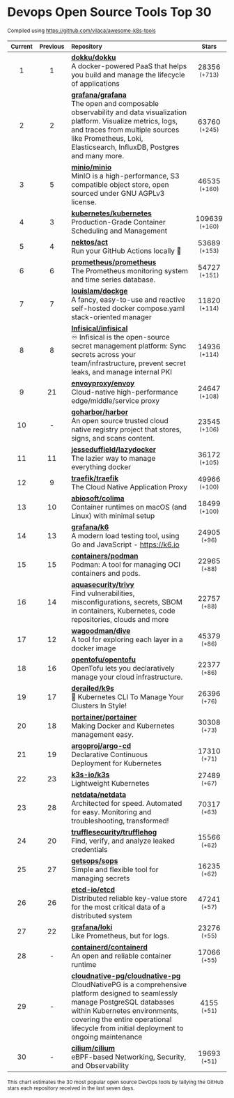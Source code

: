 # Devops Open Source Tools Top 30
<sup>Compiled using https://github.com/vilaca/awesome-k8s-tools</sup>
<div align="center">

|<sub>Current</sub>|<sub>Previous</sub>|<sub>Repository</sub>|<sub>Stars</sub>|
|:---:|:---:|:---|:---:|
|1|1|[**dokku/dokku**](https://github.com/dokku/dokku)<br/>A docker-powered PaaS that helps you build and manage the lifecycle of applications|28356 <sup>(+713)</sup>|
|2|2|[**grafana/grafana**](https://github.com/grafana/grafana)<br/>The open and composable observability and data visualization platform. Visualize metrics, logs, and traces from multiple sources like Prometheus, Loki, Elasticsearch, InfluxDB, Postgres and many more. |63760 <sup>(+245)</sup>|
|3|5|[**minio/minio**](https://github.com/minio/minio)<br/>MinIO is a high-performance, S3 compatible object store, open sourced under GNU AGPLv3 license.|46535 <sup>(+160)</sup>|
|4|3|[**kubernetes/kubernetes**](https://github.com/kubernetes/kubernetes)<br/>Production-Grade Container Scheduling and Management|109639 <sup>(+160)</sup>|
|5|4|[**nektos/act**](https://github.com/nektos/act)<br/>Run your GitHub Actions locally 🚀|53689 <sup>(+153)</sup>|
|6|6|[**prometheus/prometheus**](https://github.com/prometheus/prometheus)<br/>The Prometheus monitoring system and time series database.|54727 <sup>(+151)</sup>|
|7|7|[**louislam/dockge**](https://github.com/louislam/dockge)<br/>A fancy, easy-to-use and reactive self-hosted docker compose.yaml stack-oriented manager|11820 <sup>(+114)</sup>|
|8|8|[**Infisical/infisical**](https://github.com/Infisical/infisical)<br/>♾ Infisical is the open-source secret management platform: Sync secrets across your team/infrastructure, prevent secret leaks, and manage internal PKI|14936 <sup>(+114)</sup>|
|9|21|[**envoyproxy/envoy**](https://github.com/envoyproxy/envoy)<br/>Cloud-native high-performance edge/middle/service proxy|24647 <sup>(+108)</sup>|
|10|-|[**goharbor/harbor**](https://github.com/goharbor/harbor)<br/>An open source trusted cloud native registry project that stores, signs, and scans content.|23545 <sup>(+106)</sup>|
|11|11|[**jesseduffield/lazydocker**](https://github.com/jesseduffield/lazydocker)<br/>The lazier way to manage everything docker|36172 <sup>(+105)</sup>|
|12|9|[**traefik/traefik**](https://github.com/traefik/traefik)<br/>The Cloud Native Application Proxy|49966 <sup>(+100)</sup>|
|13|10|[**abiosoft/colima**](https://github.com/abiosoft/colima)<br/>Container runtimes on macOS (and Linux) with minimal setup|18499 <sup>(+100)</sup>|
|14|13|[**grafana/k6**](https://github.com/grafana/k6)<br/>A modern load testing tool, using Go and JavaScript - https://k6.io|24905 <sup>(+96)</sup>|
|15|15|[**containers/podman**](https://github.com/containers/podman)<br/>Podman: A tool for managing OCI containers and pods.|22965 <sup>(+88)</sup>|
|16|14|[**aquasecurity/trivy**](https://github.com/aquasecurity/trivy)<br/>Find vulnerabilities, misconfigurations, secrets, SBOM in containers, Kubernetes, code repositories, clouds and more|22757 <sup>(+88)</sup>|
|17|12|[**wagoodman/dive**](https://github.com/wagoodman/dive)<br/>A tool for exploring each layer in a docker image|45379 <sup>(+86)</sup>|
|18|16|[**opentofu/opentofu**](https://github.com/opentofu/opentofu)<br/>OpenTofu lets you declaratively manage your cloud infrastructure.|22377 <sup>(+86)</sup>|
|19|17|[**derailed/k9s**](https://github.com/derailed/k9s)<br/>🐶 Kubernetes CLI To Manage Your Clusters In Style!|26396 <sup>(+76)</sup>|
|20|18|[**portainer/portainer**](https://github.com/portainer/portainer)<br/>Making Docker and Kubernetes management easy.|30308 <sup>(+73)</sup>|
|21|19|[**argoproj/argo-cd**](https://github.com/argoproj/argo-cd)<br/>Declarative Continuous Deployment for Kubernetes|17310 <sup>(+71)</sup>|
|22|23|[**k3s-io/k3s**](https://github.com/k3s-io/k3s)<br/>Lightweight Kubernetes|27489 <sup>(+67)</sup>|
|23|28|[**netdata/netdata**](https://github.com/netdata/netdata)<br/>Architected for speed. Automated for easy. Monitoring and troubleshooting, transformed!|70317 <sup>(+63)</sup>|
|24|20|[**trufflesecurity/trufflehog**](https://github.com/trufflesecurity/trufflehog)<br/>Find, verify, and analyze leaked credentials|15566 <sup>(+62)</sup>|
|25|27|[**getsops/sops**](https://github.com/getsops/sops)<br/>Simple and flexible tool for managing secrets|16235 <sup>(+62)</sup>|
|26|26|[**etcd-io/etcd**](https://github.com/etcd-io/etcd)<br/>Distributed reliable key-value store for the most critical data of a distributed system|47241 <sup>(+57)</sup>|
|27|22|[**grafana/loki**](https://github.com/grafana/loki)<br/>Like Prometheus, but for logs.|23276 <sup>(+55)</sup>|
|28|-|[**containerd/containerd**](https://github.com/containerd/containerd)<br/>An open and reliable container runtime|17066 <sup>(+55)</sup>|
|29|-|[**cloudnative-pg/cloudnative-pg**](https://github.com/cloudnative-pg/cloudnative-pg)<br/>CloudNativePG is a comprehensive platform designed to seamlessly manage PostgreSQL databases within Kubernetes environments, covering the entire operational lifecycle from initial deployment to ongoing maintenance|4155 <sup>(+51)</sup>|
|30|-|[**cilium/cilium**](https://github.com/cilium/cilium)<br/>eBPF-based Networking, Security, and Observability|19693 <sup>(+51)</sup>|


</div>

<sub>This chart estimates the 30 most popular open source DevOps tools by tallying the GitHub stars each repository received in the last seven days.</sub>
